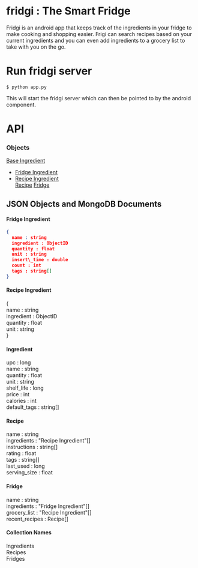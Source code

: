 # fridgi : The Smart Fridge

Fridgi is an android app that keeps track of the ingredients in your fridge to make cooking and shopping easier. Frigi can search recipes based on your current ingredients and you can even add ingredients to a grocery list to take with you on the go. 

# Run fridgi server

    $ python app.py

This will start the fridgi server which can then be pointed to by the android component. 

# API

### Objects

[Base Ingredient](#base-ingredient)  
* [Fridge Ingredient](#fridge-ingredient)  
* [Recipe Ingredient](#recipe-ingredient)  
[Recipe](#recipe)
[Fridge](#fridge)


JSON Objects and MongoDB Documents
----------------------------------
<a id="fridge-ingredient"></a>  
#### Fridge Ingredient
```JSON
{  
  name : string  
  ingredient : ObjectID  
  quantity : float  
  unit : string  
  insert\_time : double  
  count : int  
  tags : string[]  
}  
```

#### Recipe Ingredient
{  
  name : string  
  ingredient : ObjectID    
  quantity : float  
  unit : string  
}  

#### Ingredient
upc : long  
name : string  
quantity : float  
unit : string   
shelf\_life : long  
price : int  
calories : int  
default_tags : string[]  

#### Recipe
name : string  
ingredients : "Recipe Ingredient"[]  
instructions : string[]  
rating : float  
tags : string[]  
last\_used : long  
serving\_size : float  

#### Fridge
name : string  
ingredients : "Fridge Ingredient"[]   
grocery\_list : "Recipe Ingredient"[]  
recent\_recipes : Recipe[]  

#### Collection Names
Ingredients  
Recipes  
Fridges  






